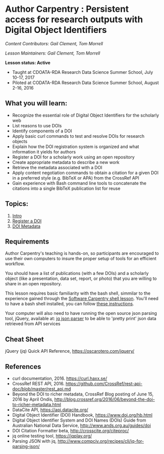 Author Carpentry : Persistent access for research outputs with Digital Object Identifiers
=======

*Content Contributors: Gail Clement, Tom Morrell*

*Lesson Maintainers: Gail Clement, Tom Morrell*

**Lesson status: Active**
  * Taught at CDOATA-RDA Research Data Science Summer School, July 10-17, 2017
   * Piloted at CODATA-RDA Research Data Science
Summer School, August 2-16, 2016

## What you will learn:

* Recognize the essential role of Digital Object Identifiers for the scholarly web
* List reasons to use DOIs
* Identify components of a DOI
* Apply basic curl commands to test and resolve DOIs for research objects
* Explain how the DOI registration system is organized and what information it yields for authors
* Register a DOI for a scholarly work using an open repository
* Create appropriate metadata to describe a new work
* Retrieve the metadata associated with a DOI
* Apply content negotiation commands to obtain a citation for a given DOI in a preferred style (e.g. BibTeX  or APA) from the CrossRef API
* Gain experience with Bash command line tools to concatenate the citations into a single BibTeX publication list for reuse

## Topics:

1. [Intro](00-intro-dois.html)
2. [Register a DOI](01-register-doi.html)
3. [DOI Metadata](02-doi-metadata.html)

## Requirements

Author Carpentry's teaching is hands-on, so participants are encouraged to use
their own computers to insure the proper setup of tools for an efficient
workflow.

You should have a list of publications (with a few DOIs) and a scholarly object (like a presentation, data set, report, or photo) that you are willing to share in an
open repository.

This lesson requires basic familiarity with the bash shell, simmilar to the
experience gained through the
[Software Carpentry shell lesson](http://swcarpentry.github.io/shell-novice/).
You'll need to have a bash shell installed, you can follow
[these instructions](https://swcarpentry.github.io/workshop-template/#setup).

Your computer will also need to have running the open source json parsing tool, jQuery, available at:
 [jq json parser](https://stedolan.github.io/jq/) to be able to 'pretty print' json data retrieved from API services

## Cheat Sheet
jQuery (jq) Quick API Reference, https://oscarotero.com/jquery/

## References

+ curl documentation, 2016. https://curl.haxx.se/
+ CrossRef REST API, 2016.
https://github.com/CrossRef/rest-api-doc/blob/master/rest_api.md
+ Beyond the DOI to richer metadata, CrossRef Blog posting of June 15, 2016 by
April Ondis,
http://blog.crossref.org/2016/06/beyond-the-doi-to-richer-metadata.html
+ DataCite API, https://api.datacite.org/
+ Digital Object Identifier (DOI) Handbook, https://www.doi.org/hb.html
+ Digital Object Identifier System and DOI Names (DOIs) Guide from Australian
National Data Service, http://www.ands.org.au/guides/doi
+ DOI Citation Formatter beta, http://crosscite.org/citeproc/
+ jq online testing tool, https://jqplay.org/
+ Parsing JSON with jq, http://www.compciv.org/recipes/cli/jq-for-parsing-json/

